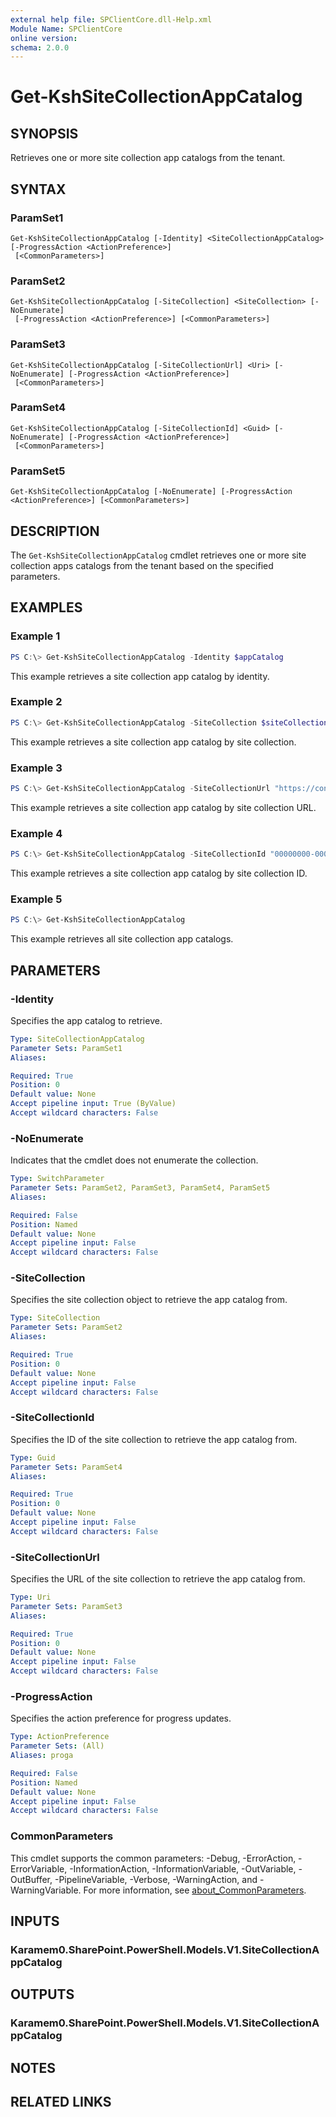```yaml
---
external help file: SPClientCore.dll-Help.xml
Module Name: SPClientCore
online version:
schema: 2.0.0
---
```


# Get-KshSiteCollectionAppCatalog

## SYNOPSIS
Retrieves one or more site collection app catalogs from the tenant.

## SYNTAX

### ParamSet1
```
Get-KshSiteCollectionAppCatalog [-Identity] <SiteCollectionAppCatalog> [-ProgressAction <ActionPreference>]
 [<CommonParameters>]
```

### ParamSet2
```
Get-KshSiteCollectionAppCatalog [-SiteCollection] <SiteCollection> [-NoEnumerate]
 [-ProgressAction <ActionPreference>] [<CommonParameters>]
```

### ParamSet3
```
Get-KshSiteCollectionAppCatalog [-SiteCollectionUrl] <Uri> [-NoEnumerate] [-ProgressAction <ActionPreference>]
 [<CommonParameters>]
```

### ParamSet4
```
Get-KshSiteCollectionAppCatalog [-SiteCollectionId] <Guid> [-NoEnumerate] [-ProgressAction <ActionPreference>]
 [<CommonParameters>]
```

### ParamSet5
```
Get-KshSiteCollectionAppCatalog [-NoEnumerate] [-ProgressAction <ActionPreference>] [<CommonParameters>]
```

## DESCRIPTION
The `Get-KshSiteCollectionAppCatalog` cmdlet retrieves one or more site collection apps catalogs from the tenant based on the specified parameters.

## EXAMPLES

### Example 1
```powershell
PS C:\> Get-KshSiteCollectionAppCatalog -Identity $appCatalog
```

This example retrieves a site collection app catalog by identity.

### Example 2
```powershell
PS C:\> Get-KshSiteCollectionAppCatalog -SiteCollection $siteCollection
```

This example retrieves a site collection app catalog by site collection.

### Example 3
```powershell
PS C:\> Get-KshSiteCollectionAppCatalog -SiteCollectionUrl "https://contoso.sharepoint.com/sites/sitecollection"
```

This example retrieves a site collection app catalog by site collection URL.

### Example 4
```powershell
PS C:\> Get-KshSiteCollectionAppCatalog -SiteCollectionId "00000000-0000-0000-0000-000000000000"
```

This example retrieves a site collection app catalog by site collection ID.

### Example 5
```powershell
PS C:\> Get-KshSiteCollectionAppCatalog
```

This example retrieves all site collection app catalogs.

## PARAMETERS

### -Identity
Specifies the app catalog to retrieve.

```yaml
Type: SiteCollectionAppCatalog
Parameter Sets: ParamSet1
Aliases:

Required: True
Position: 0
Default value: None
Accept pipeline input: True (ByValue)
Accept wildcard characters: False
```

### -NoEnumerate
Indicates that the cmdlet does not enumerate the collection.

```yaml
Type: SwitchParameter
Parameter Sets: ParamSet2, ParamSet3, ParamSet4, ParamSet5
Aliases:

Required: False
Position: Named
Default value: None
Accept pipeline input: False
Accept wildcard characters: False
```

### -SiteCollection
Specifies the site collection object to retrieve the app catalog from.

```yaml
Type: SiteCollection
Parameter Sets: ParamSet2
Aliases:

Required: True
Position: 0
Default value: None
Accept pipeline input: False
Accept wildcard characters: False
```

### -SiteCollectionId
Specifies the ID of the site collection to retrieve the app catalog from.

```yaml
Type: Guid
Parameter Sets: ParamSet4
Aliases:

Required: True
Position: 0
Default value: None
Accept pipeline input: False
Accept wildcard characters: False
```

### -SiteCollectionUrl
Specifies the URL of the site collection to retrieve the app catalog from.

```yaml
Type: Uri
Parameter Sets: ParamSet3
Aliases:

Required: True
Position: 0
Default value: None
Accept pipeline input: False
Accept wildcard characters: False
```

### -ProgressAction
Specifies the action preference for progress updates.

```yaml
Type: ActionPreference
Parameter Sets: (All)
Aliases: proga

Required: False
Position: Named
Default value: None
Accept pipeline input: False
Accept wildcard characters: False
```

### CommonParameters
This cmdlet supports the common parameters: -Debug, -ErrorAction, -ErrorVariable, -InformationAction, -InformationVariable, -OutVariable, -OutBuffer, -PipelineVariable, -Verbose, -WarningAction, and -WarningVariable. For more information, see [about_CommonParameters](http://go.microsoft.com/fwlink/?LinkID=113216).

## INPUTS

### Karamem0.SharePoint.PowerShell.Models.V1.SiteCollectionAppCatalog
## OUTPUTS

### Karamem0.SharePoint.PowerShell.Models.V1.SiteCollectionAppCatalog
## NOTES

## RELATED LINKS

